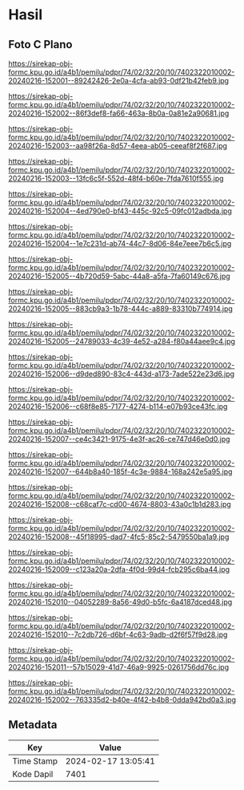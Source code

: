 # Hasil

## Foto C Plano

https://sirekap-obj-formc.kpu.go.id/a4b1/pemilu/pdpr/74/02/32/20/10/7402322010002-20240216-152001--89242426-2e0a-4cfa-ab93-0df21b42feb9.jpg

https://sirekap-obj-formc.kpu.go.id/a4b1/pemilu/pdpr/74/02/32/20/10/7402322010002-20240216-152002--86f3def8-fa66-463a-8b0a-0a81e2a90681.jpg

https://sirekap-obj-formc.kpu.go.id/a4b1/pemilu/pdpr/74/02/32/20/10/7402322010002-20240216-152003--aa98f26a-8d57-4eea-ab05-ceeaf8f2f687.jpg

https://sirekap-obj-formc.kpu.go.id/a4b1/pemilu/pdpr/74/02/32/20/10/7402322010002-20240216-152003--13fc6c5f-552d-48f4-b60e-7fda7610f555.jpg

https://sirekap-obj-formc.kpu.go.id/a4b1/pemilu/pdpr/74/02/32/20/10/7402322010002-20240216-152004--4ed790e0-bf43-445c-92c5-09fc012adbda.jpg

https://sirekap-obj-formc.kpu.go.id/a4b1/pemilu/pdpr/74/02/32/20/10/7402322010002-20240216-152004--1e7c231d-ab74-44c7-8d06-84e7eee7b6c5.jpg

https://sirekap-obj-formc.kpu.go.id/a4b1/pemilu/pdpr/74/02/32/20/10/7402322010002-20240216-152005--4b720d59-5abc-44a8-a5fa-7fa60149c676.jpg

https://sirekap-obj-formc.kpu.go.id/a4b1/pemilu/pdpr/74/02/32/20/10/7402322010002-20240216-152005--883cb9a3-1b78-444c-a889-83310b774914.jpg

https://sirekap-obj-formc.kpu.go.id/a4b1/pemilu/pdpr/74/02/32/20/10/7402322010002-20240216-152005--24789033-4c39-4e52-a284-f80a44aee9c4.jpg

https://sirekap-obj-formc.kpu.go.id/a4b1/pemilu/pdpr/74/02/32/20/10/7402322010002-20240216-152006--d9ded890-83c4-443d-a173-7ade522e23d6.jpg

https://sirekap-obj-formc.kpu.go.id/a4b1/pemilu/pdpr/74/02/32/20/10/7402322010002-20240216-152006--c68f8e85-7177-4274-b114-e07b93ce43fc.jpg

https://sirekap-obj-formc.kpu.go.id/a4b1/pemilu/pdpr/74/02/32/20/10/7402322010002-20240216-152007--ce4c3421-9175-4e3f-ac26-ce747d46e0d0.jpg

https://sirekap-obj-formc.kpu.go.id/a4b1/pemilu/pdpr/74/02/32/20/10/7402322010002-20240216-152007--644b8a40-185f-4c3e-9884-168a242e5a95.jpg

https://sirekap-obj-formc.kpu.go.id/a4b1/pemilu/pdpr/74/02/32/20/10/7402322010002-20240216-152008--c68caf7c-cd00-4674-8803-43a0c1b1d283.jpg

https://sirekap-obj-formc.kpu.go.id/a4b1/pemilu/pdpr/74/02/32/20/10/7402322010002-20240216-152008--45f18995-dad7-4fc5-85c2-5479550ba1a9.jpg

https://sirekap-obj-formc.kpu.go.id/a4b1/pemilu/pdpr/74/02/32/20/10/7402322010002-20240216-152009--c123a20a-2dfa-4f0d-99d4-fcb295c6ba44.jpg

https://sirekap-obj-formc.kpu.go.id/a4b1/pemilu/pdpr/74/02/32/20/10/7402322010002-20240216-152010--04052289-8a56-49d0-b5fc-6a4187dced48.jpg

https://sirekap-obj-formc.kpu.go.id/a4b1/pemilu/pdpr/74/02/32/20/10/7402322010002-20240216-152010--7c2db726-d6bf-4c63-9adb-d2f6f57f9d28.jpg

https://sirekap-obj-formc.kpu.go.id/a4b1/pemilu/pdpr/74/02/32/20/10/7402322010002-20240216-152011--57b15029-41d7-46a9-9925-0261756dd76c.jpg

https://sirekap-obj-formc.kpu.go.id/a4b1/pemilu/pdpr/74/02/32/20/10/7402322010002-20240216-152002--763335d2-b40e-4f42-b4b8-0dda942bd0a3.jpg


## Metadata

| Key        | Value               |
| ---------- | ------------------- |
| Time Stamp | 2024-02-17 13:05:41 |
| Kode Dapil | 7401                |



